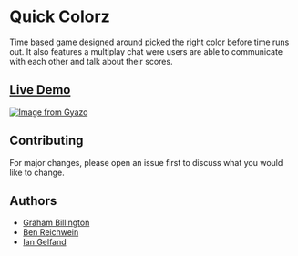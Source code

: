 # Quick Colorz
 Time based game designed around picked the right color before time runs out. It also features a multiplay chat were users are able to communicate with each other and talk about their scores.

## [Live Demo](https://quick-colorz.herokuapp.com)

[![Image from Gyazo](https://i.gyazo.com/28b68f31887b8506a9012e62a096ac99.gif)](https://gyazo.com/28b68f31887b8506a9012e62a096ac99)

## Contributing
For major changes, please open an issue first to discuss what you would like to change.

## Authors
* [Graham Billington](https://github.com/Gbillington1)
* [Ben Reichwein](https://github.com/BenReichwein)
* [Ian Gelfand](https://github.com/IanGelfand)
